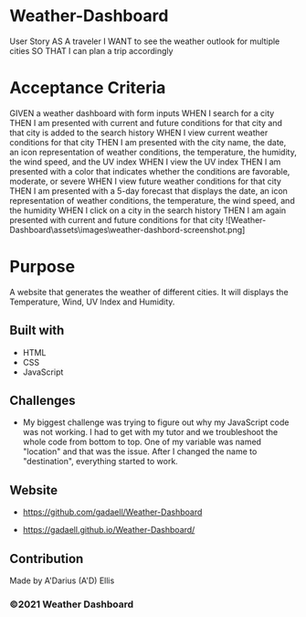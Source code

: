 # Weather-Dashboard

User Story
AS A traveler
I WANT to see the weather outlook for multiple cities
SO THAT I can plan a trip accordingly

# Acceptance Criteria

GIVEN a weather dashboard with form inputs
WHEN I search for a city
THEN I am presented with current and future conditions for that city and that city is added to the search history
WHEN I view current weather conditions for that city
THEN I am presented with the city name, the date, an icon representation of weather conditions, the temperature, the humidity, the wind speed, and the UV index
WHEN I view the UV index
THEN I am presented with a color that indicates whether the conditions are favorable, moderate, or severe
WHEN I view future weather conditions for that city
THEN I am presented with a 5-day forecast that displays the date, an icon representation of weather conditions, the temperature, the wind speed, and the humidity
WHEN I click on a city in the search history
THEN I am again presented with current and future conditions for that city
![Weather-Dashboard\assets\images\weather-dashbord-screenshot.png]

# Purpose

A website that generates the weather of different cities. It will displays the Temperature, Wind, UV Index and Humidity.

## Built with

- HTML
- CSS
- JavaScript

## Challenges

- My biggest challenge was trying to figure out why my JavaScript code was not working. I had to get with my tutor and we troubleshoot the whole code from bottom to top. One of my variable was named "location" and that was the issue. After I changed the name to "destination", everything started to work.

## Website

- https://github.com/gadaell/Weather-Dashboard

* https://gadaell.github.io/Weather-Dashboard/

## Contribution

Made by A'Darius (A'D) Ellis

### ©️2021 Weather Dashboard
